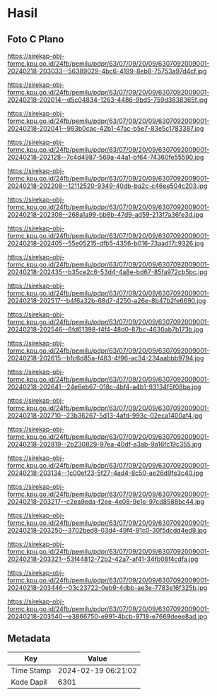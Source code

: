 # Hasil

## Foto C Plano

https://sirekap-obj-formc.kpu.go.id/24fb/pemilu/pdpr/63/07/09/20/09/6307092009001-20240218-203033--56389029-4bc6-4199-8eb8-75753a97d4cf.jpg

https://sirekap-obj-formc.kpu.go.id/24fb/pemilu/pdpr/63/07/09/20/09/6307092009001-20240218-202014--d5c04834-1263-4486-9bd5-759d3838365f.jpg

https://sirekap-obj-formc.kpu.go.id/24fb/pemilu/pdpr/63/07/09/20/09/6307092009001-20240218-202041--993b0cac-42b1-47ac-b5e7-83e5c1783387.jpg

https://sirekap-obj-formc.kpu.go.id/24fb/pemilu/pdpr/63/07/09/20/09/6307092009001-20240218-202128--7c4d4987-569a-44a1-bf64-74360fe55590.jpg

https://sirekap-obj-formc.kpu.go.id/24fb/pemilu/pdpr/63/07/09/20/09/6307092009001-20240218-202208--12112520-9349-40db-ba2c-c46ee504c203.jpg

https://sirekap-obj-formc.kpu.go.id/24fb/pemilu/pdpr/63/07/09/20/09/6307092009001-20240218-202308--268a1a99-bb8b-47d9-ad59-213f7a36fe3d.jpg

https://sirekap-obj-formc.kpu.go.id/24fb/pemilu/pdpr/63/07/09/20/09/6307092009001-20240218-202405--55e05215-dfb5-4356-b016-73aad17c9326.jpg

https://sirekap-obj-formc.kpu.go.id/24fb/pemilu/pdpr/63/07/09/20/09/6307092009001-20240218-202435--b35ce2c6-53d4-4a8e-bd67-85fa972cb5bc.jpg

https://sirekap-obj-formc.kpu.go.id/24fb/pemilu/pdpr/63/07/09/20/09/6307092009001-20240218-202517--b4f6a32b-68d7-4250-a26e-8b47b2fe6690.jpg

https://sirekap-obj-formc.kpu.go.id/24fb/pemilu/pdpr/63/07/09/20/09/6307092009001-20240218-202546--6fd61398-f4f4-48d0-87bc-4630ab7b173b.jpg

https://sirekap-obj-formc.kpu.go.id/24fb/pemilu/pdpr/63/07/09/20/09/6307092009001-20240218-202615--b1c6d85a-f483-4f96-ac34-234aabbb9794.jpg

https://sirekap-obj-formc.kpu.go.id/24fb/pemilu/pdpr/63/07/09/20/09/6307092009001-20240218-202641--24e6eb67-018c-4bf4-a4b1-93134f5f08ba.jpg

https://sirekap-obj-formc.kpu.go.id/24fb/pemilu/pdpr/63/07/09/20/09/6307092009001-20240218-202710--23b36267-5d13-4afd-993c-02eca1400af4.jpg

https://sirekap-obj-formc.kpu.go.id/24fb/pemilu/pdpr/63/07/09/20/09/6307092009001-20240218-202819--2b230829-97ea-40df-a3ab-9a16fc19c355.jpg

https://sirekap-obj-formc.kpu.go.id/24fb/pemilu/pdpr/63/07/09/20/09/6307092009001-20240218-203134--1c00ef23-5f27-4ad4-8c50-ae26d9fe3c40.jpg

https://sirekap-obj-formc.kpu.go.id/24fb/pemilu/pdpr/63/07/09/20/09/6307092009001-20240218-203217--c2ea9eda-f2ee-4e08-9e1e-97cd8588bc44.jpg

https://sirekap-obj-formc.kpu.go.id/24fb/pemilu/pdpr/63/07/09/20/09/6307092009001-20240218-203250--3702bed8-03d4-49f4-91c0-30f5dcdd4ed9.jpg

https://sirekap-obj-formc.kpu.go.id/24fb/pemilu/pdpr/63/07/09/20/09/6307092009001-20240218-203321--53f44812-72b2-42a7-af41-34fb08f4cdfa.jpg

https://sirekap-obj-formc.kpu.go.id/24fb/pemilu/pdpr/63/07/09/20/09/6307092009001-20240218-203446--03c23722-0eb9-4dbb-ae3e-7783e16f325b.jpg

https://sirekap-obj-formc.kpu.go.id/24fb/pemilu/pdpr/63/07/09/20/09/6307092009001-20240218-203540--e3866750-e991-4bcb-9718-e7669deee8ad.jpg


## Metadata

| Key        | Value               |
| ---------- | ------------------- |
| Time Stamp | 2024-02-19 06:21:02 |
| Kode Dapil | 6301                |



